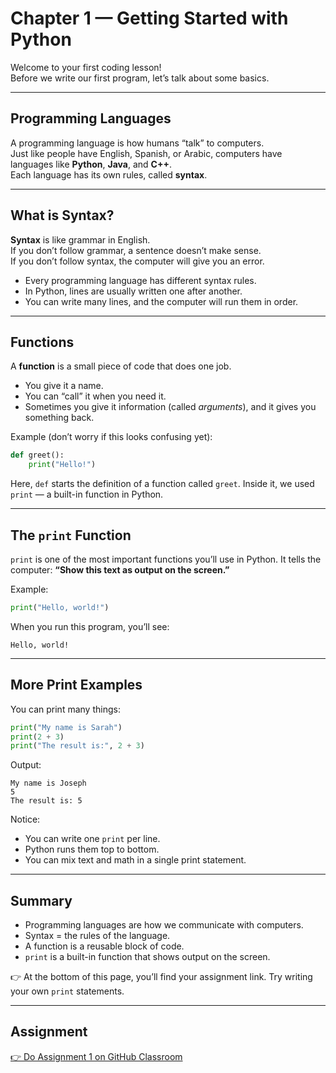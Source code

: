 # Chapter 1 — Getting Started with Python

Welcome to your first coding lesson!  
Before we write our first program, let’s talk about some basics.

---

## Programming Languages
A programming language is how humans “talk” to computers.  
Just like people have English, Spanish, or Arabic, computers have languages like **Python**, **Java**, and **C++**.  
Each language has its own rules, called **syntax**.

---

## What is Syntax?
**Syntax** is like grammar in English.  
If you don’t follow grammar, a sentence doesn’t make sense.  
If you don’t follow syntax, the computer will give you an error.

- Every programming language has different syntax rules.  
- In Python, lines are usually written one after another.  
- You can write many lines, and the computer will run them in order.  

---

## Functions
A **function** is a small piece of code that does one job.  
- You give it a name.  
- You can “call” it when you need it.  
- Sometimes you give it information (called *arguments*), and it gives you something back.  

Example (don’t worry if this looks confusing yet):
```python
def greet():
    print("Hello!")
````

Here, `def` starts the definition of a function called `greet`.
Inside it, we used `print` — a built-in function in Python.

---

## The `print` Function

`print` is one of the most important functions you’ll use in Python.
It tells the computer: **“Show this text as output on the screen.”**

Example:

```python
print("Hello, world!")
```

When you run this program, you’ll see:

```
Hello, world!
```

---

## More Print Examples

You can print many things:

```python
print("My name is Sarah")
print(2 + 3)
print("The result is:", 2 + 3)
```

Output:

```
My name is Joseph
5
The result is: 5
```

Notice:

* You can write one `print` per line.
* Python runs them top to bottom.
* You can mix text and math in a single print statement.

---

## Summary

* Programming languages are how we communicate with computers.
* Syntax = the rules of the language.
* A function is a reusable block of code.
* `print` is a built-in function that shows output on the screen.

👉 At the bottom of this page, you’ll find your assignment link.
Try writing your own `print` statements.

---

## Assignment

[👉 Do Assignment 1 on GitHub Classroom](https://classroom.github.com/a/vRnEQcgA)

```
